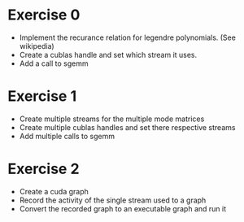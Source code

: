 # Exercise 0
* Implement the recurance relation for legendre polynomials. (See wikipedia)
* Create a cublas handle and set which stream it uses.
* Add a call to sgemm

# Exercise 1
* Create multiple streams for the multiple mode matrices
* Create multiple cublas handles and set there respective streams
* Add multiple calls to sgemm

# Exercise 2
* Create a cuda graph
* Record the activity of the single stream used to a graph
* Convert the recorded graph to an executable graph and run it
